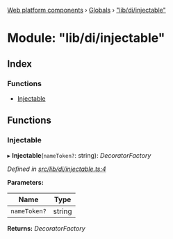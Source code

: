 [Web platform components](../README.md) › [Globals](../globals.md) › ["lib/di/injectable"](_lib_di_injectable_.md)

# Module: "lib/di/injectable"

## Index

### Functions

* [Injectable](_lib_di_injectable_.md#injectable)

## Functions

###  Injectable

▸ **Injectable**(`nameToken?`: string): *DecoratorFactory*

*Defined in [src/lib/di/injectable.ts:4](https://github.com/nodulusteam/methodus.dev/blob/0650919/modules/platform/platform-web/src/lib/di/injectable.ts#L4)*

**Parameters:**

Name | Type |
------ | ------ |
`nameToken?` | string |

**Returns:** *DecoratorFactory*
